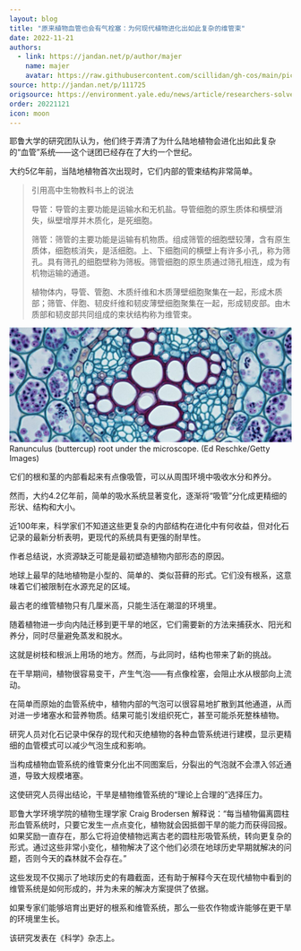 ```yaml
---
layout: blog
title: "原来植物血管也会有气栓塞：为何现代植物进化出如此复杂的维管束"
date: 2022-11-21
authors:
  - link: https://jandan.net/p/author/majer
    name: majer
    avatar: https://raw.githubusercontent.com/scillidan/gh-cos/main/picture-of-hakashmyr-grey.png
source: http://jandan.net/p/111725
origsource: https://environment.yale.edu/news/article/researchers-solve-hundred-year-old-botanical-mystery, https://www.sciencealert.com/scientists-solve-100-year-old-mystery-about-how-plants-took-root-in-land
order: 20221121
icon: moon
---
```


耶鲁大学的研究团队认为，他们终于弄清了为什么陆地植物会进化出如此复杂的“血管”系统——这个谜团已经存在了大约一个世纪。

大约5亿年前，当陆地植物首次出现时，它们内部的管束结构非常简单。

> 引用高中生物教科书上的说法
> 
> 导管：导管的主要功能是运输水和无机盐。导管细胞的原生质体和横壁消失，纵壁增厚并木质化，是死细胞。
> 
> 筛管：筛管的主要功能是运输有机物质。组成筛管的细胞壁较薄，含有原生质体，细胞核消失，是活细胞。上、下细胞间的横壁上有许多小孔，称为筛孔。具有筛孔的细胞壁称为筛板。筛管细胞的原生质通过筛孔相连，成为有机物运输的通道。
> 
> 植物体内，导管、管胞、木质纤维和木质薄壁细胞聚集在一起，形成木质部；筛管、伴胞、韧皮纤维和韧皮薄壁细胞聚集在一起，形成韧皮部。由木质部和韧皮部共同组成的束状结构称为维管束。

![img](media/111725_01.jpg)  
Ranunculus (buttercup) root under the microscope. (Ed Reschke/Getty Images)

它们的根和茎的内部看起来有点像吸管，可以从周围环境中吸收水分和养分。

然而，大约4.2亿年前，简单的吸水系统显著变化，逐渐将“吸管”分化成更精细的形状、结构和大小。

近100年来，科学家们不知道这些更复杂的内部结构在进化中有何收益，但对化石记录的最新分析表明，更现代的系统具有更强的耐旱性。

作者总结说，水资源缺乏可能是最初塑造植物内部形态的原因。

地球上最早的陆地植物是小型的、简单的、类似苔藓的形式。它们没有根系，这意味着它们被限制在水源充足的区域。

最古老的维管植物只有几厘米高，只能生活在潮湿的环境里。

随着植物进一步向内陆迁移到更干旱的地区，它们需要新的方法来捕获水、阳光和养分，同时尽量避免蒸发和脱水。

这就是树枝和根派上用场的地方。然而，与此同时，结构也带来了新的挑战。

在干旱期间，植物很容易变干，产生气泡——有点像栓塞，会阻止水从根部向上流动。

在简单而原始的血管系统中，植物内部的气泡可以很容易地扩散到其他通道，从而对进一步堵塞水和营养物质。结果可能引发组织死亡，甚至可能杀死整株植物。

研究人员对化石记录中保存的现代和灭绝植物的各种血管系统进行建模，显示更精细的血管模式可以减少气泡生成和影响。

当构成植物血管系统的维管束分化出不同图案后，分裂出的气泡就不会漂入邻近通道，导致大规模堵塞。

这使研究人员得出结论，干旱是植物维管系统的“理论上合理的”选择压力。

耶鲁大学环境学院的植物生理学家 Craig Brodersen 解释说：“每当植物偏离圆柱形血管系统时，只要它发生一点点变化，植物就会因抵御干旱的能力而获得回报。如果奖励一直存在，那么它将迫使植物远离古老的圆柱形吸管系统，转向更复杂的形式。通过这些非常小变化，植物解决了这个他们必须在地球历史早期就解决的问题，否则今天的森林就不会存在。”

这些发现不仅揭示了地球历史的有趣截面，还有助于解释今天在现代植物中看到的维管系统是如何形成的，并为未来的解决方案提供了依据。

如果专家们能够培育出更好的根系和维管系统，那么一些农作物或许能够在更干旱的环境里生长。

该研究发表在《科学》杂志上。


